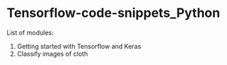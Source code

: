 # Tensorflow-code-snippets_Python

List of modules:

<ol>
  <li>Getting started with Tensorflow and Keras</li>
  <li>Classify images of cloth </li>
</ol>
